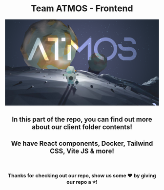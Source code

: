  <h1 align="center">Team ATMOS - Frontend</h1>

<p width="200px" align="center">
    <img src="/docs/assets/banners/banner.png"/>
</p>

<h2 align="center">In this part of the repo, you can find out more about our client folder contents!</h2>
<h2 align="center">We have <b>React components</b>, <b>Docker</b>, <b>Tailwind CSS</b>, <b>Vite JS & more!</b> </h2>
<br>

<h3 align="center">Thanks for checking out our repo, show us some ❤️ by giving our repo a ⭐️!</h3>
